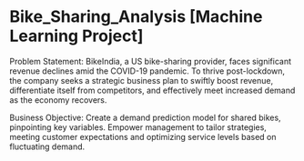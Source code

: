 # Bike_Sharing_Analysis [Machine Learning Project]
Problem Statement:
BikeIndia, a US bike-sharing provider, faces significant revenue declines amid the COVID-19 pandemic. To thrive post-lockdown, the company seeks a strategic business plan to swiftly boost revenue, differentiate itself from competitors, and effectively meet increased demand as the economy recovers.

Business Objective:
Create a demand prediction model for shared bikes, pinpointing key variables. Empower management to tailor strategies, meeting customer expectations and optimizing service levels based on fluctuating demand.
